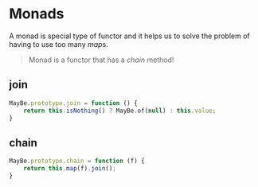 # Monads

A monad is special type of functor and it helps us to solve the problem of having to use too many *map*s.

> Monad is a functor that has a *chain* method!

## join

```js
MayBe.prototype.join = function () {
    return this.isNothing() ? MayBe.of(null) : this.value;
}
```

## chain

```js
MayBe.prototype.chain = function (f) {
    return this.map(f).join();
}
```